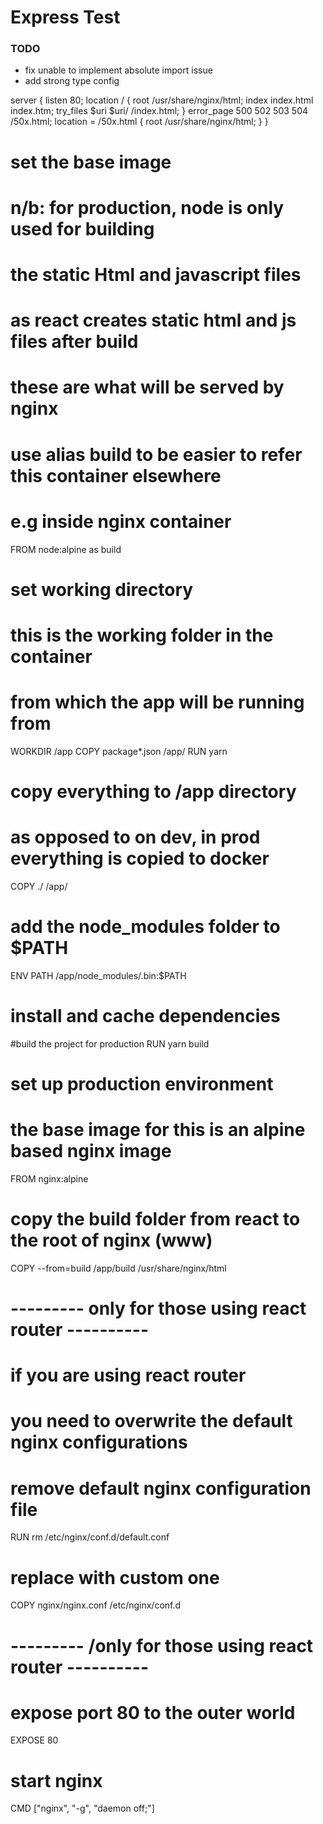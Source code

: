 # Express Test

### TODO

- fix unable to implement absolute import issue
- add strong type config


server {
listen 80;
location / {
    root   /usr/share/nginx/html;
    index  index.html index.htm;
    try_files $uri $uri/ /index.html;
  }
error_page   500 502 503 504  /50x.html;
location = /50x.html {
    root   /usr/share/nginx/html;
  }
}


# set the base image
# n/b: for production, node is only used for building 
# the static Html and javascript files
# as react creates static html and js files after build
# these are what will be served by nginx
# use alias build to be easier to refer this container elsewhere
# e.g inside nginx container
FROM node:alpine as build
# set working directory
# this is the working folder in the container
# from which the app will be running from
WORKDIR /app
COPY package*.json /app/
RUN yarn
# copy everything to /app directory
# as opposed to on dev, in prod everything is copied to docker
COPY ./ /app/
# add the node_modules folder to $PATH
ENV PATH /app/node_modules/.bin:$PATH
# install and cache dependencies
#build the project for production
RUN yarn build
# set up production environment
# the base image for this is an alpine based nginx image
FROM nginx:alpine
# copy the build folder from react to the root of nginx (www)
COPY --from=build /app/build /usr/share/nginx/html
# --------- only for those using react router ----------
# if you are using react router 
# you need to overwrite the default nginx configurations
# remove default nginx configuration file
RUN rm /etc/nginx/conf.d/default.conf
# replace with custom one
COPY nginx/nginx.conf /etc/nginx/conf.d
# --------- /only for those using react router ----------
# expose port 80 to the outer world
EXPOSE 80
# start nginx 
CMD ["nginx", "-g", "daemon off;"]



